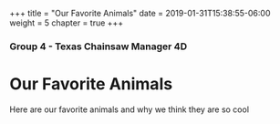 +++
title = "Our Favorite Animals"
date = 2019-01-31T15:38:55-06:00
weight = 5
chapter = true
+++

### Group 4 - Texas Chainsaw Manager 4D

# Our Favorite Animals

Here are our favorite animals and why we think they are so cool
